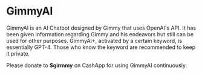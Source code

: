 # GimmyAI

GimmyAI is an AI Chatbot designed by Gimmy that uses OpenAI's API. It has been given information regarding Gimmy and his endeavors but still can be used for other purposes. GimmyAI+, activated by a certain keyword, is essentially GPT-4. Those who know the keyword are recommended to keep it private. 

Please donate to **$girmmy** on CashApp for using GimmyAI continuously.
